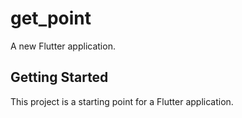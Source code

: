 # get_point

A new Flutter application.

## Getting Started

This project is a starting point for a Flutter application.


